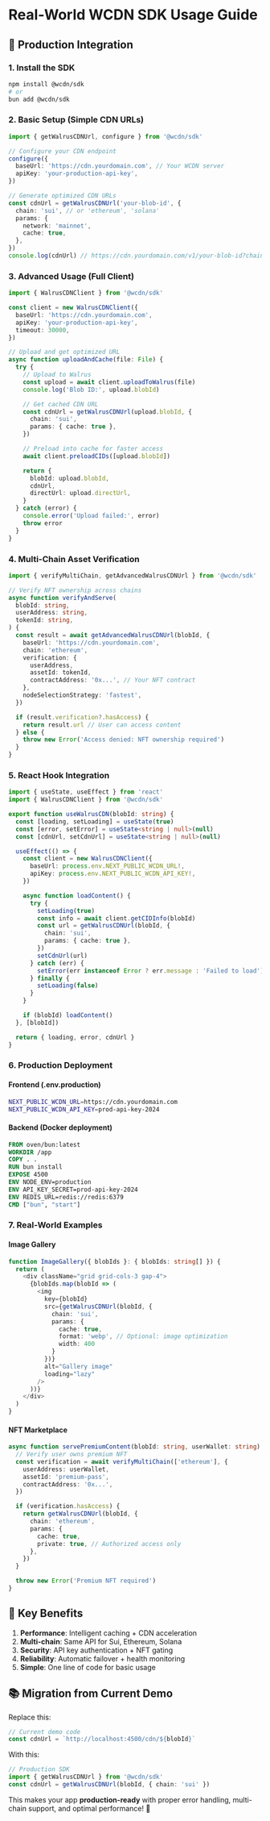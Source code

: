 # Real-World WCDN SDK Usage Guide

## 🚀 Production Integration

### 1. Install the SDK

```bash
npm install @wcdn/sdk
# or
bun add @wcdn/sdk
```

### 2. Basic Setup (Simple CDN URLs)

```typescript
import { getWalrusCDNUrl, configure } from '@wcdn/sdk'

// Configure your CDN endpoint
configure({
  baseUrl: 'https://cdn.yourdomain.com', // Your WCDN server
  apiKey: 'your-production-api-key',
})

// Generate optimized CDN URLs
const cdnUrl = getWalrusCDNUrl('your-blob-id', {
  chain: 'sui', // or 'ethereum', 'solana'
  params: {
    network: 'mainnet',
    cache: true,
  },
})
console.log(cdnUrl) // https://cdn.yourdomain.com/v1/your-blob-id?chain=sui&network=mainnet
```

### 3. Advanced Usage (Full Client)

```typescript
import { WalrusCDNClient } from '@wcdn/sdk'

const client = new WalrusCDNClient({
  baseUrl: 'https://cdn.yourdomain.com',
  apiKey: 'your-production-api-key',
  timeout: 30000,
})

// Upload and get optimized URL
async function uploadAndCache(file: File) {
  try {
    // Upload to Walrus
    const upload = await client.uploadToWalrus(file)
    console.log('Blob ID:', upload.blobId)

    // Get cached CDN URL
    const cdnUrl = getWalrusCDNUrl(upload.blobId, {
      chain: 'sui',
      params: { cache: true },
    })

    // Preload into cache for faster access
    await client.preloadCIDs([upload.blobId])

    return {
      blobId: upload.blobId,
      cdnUrl,
      directUrl: upload.directUrl,
    }
  } catch (error) {
    console.error('Upload failed:', error)
    throw error
  }
}
```

### 4. Multi-Chain Asset Verification

```typescript
import { verifyMultiChain, getAdvancedWalrusCDNUrl } from '@wcdn/sdk'

// Verify NFT ownership across chains
async function verifyAndServe(
  blobId: string,
  userAddress: string,
  tokenId: string,
) {
  const result = await getAdvancedWalrusCDNUrl(blobId, {
    baseUrl: 'https://cdn.yourdomain.com',
    chain: 'ethereum',
    verification: {
      userAddress,
      assetId: tokenId,
      contractAddress: '0x...', // Your NFT contract
    },
    nodeSelectionStrategy: 'fastest',
  })

  if (result.verification?.hasAccess) {
    return result.url // User can access content
  } else {
    throw new Error('Access denied: NFT ownership required')
  }
}
```

### 5. React Hook Integration

```typescript
import { useState, useEffect } from 'react'
import { WalrusCDNClient } from '@wcdn/sdk'

export function useWalrusCDN(blobId: string) {
  const [loading, setLoading] = useState(true)
  const [error, setError] = useState<string | null>(null)
  const [cdnUrl, setCdnUrl] = useState<string | null>(null)

  useEffect(() => {
    const client = new WalrusCDNClient({
      baseUrl: process.env.NEXT_PUBLIC_WCDN_URL!,
      apiKey: process.env.NEXT_PUBLIC_WCDN_API_KEY!,
    })

    async function loadContent() {
      try {
        setLoading(true)
        const info = await client.getCIDInfo(blobId)
        const url = getWalrusCDNUrl(blobId, {
          chain: 'sui',
          params: { cache: true },
        })
        setCdnUrl(url)
      } catch (err) {
        setError(err instanceof Error ? err.message : 'Failed to load')
      } finally {
        setLoading(false)
      }
    }

    if (blobId) loadContent()
  }, [blobId])

  return { loading, error, cdnUrl }
}
```

### 6. Production Deployment

#### Frontend (.env.production)

```bash
NEXT_PUBLIC_WCDN_URL=https://cdn.yourdomain.com
NEXT_PUBLIC_WCDN_API_KEY=prod-api-key-2024
```

#### Backend (Docker deployment)

```dockerfile
FROM oven/bun:latest
WORKDIR /app
COPY . .
RUN bun install
EXPOSE 4500
ENV NODE_ENV=production
ENV API_KEY_SECRET=prod-api-key-2024
ENV REDIS_URL=redis://redis:6379
CMD ["bun", "start"]
```

### 7. Real-World Examples

#### Image Gallery

```typescript
function ImageGallery({ blobIds }: { blobIds: string[] }) {
  return (
    <div className="grid grid-cols-3 gap-4">
      {blobIds.map(blobId => (
        <img
          key={blobId}
          src={getWalrusCDNUrl(blobId, {
            chain: 'sui',
            params: {
              cache: true,
              format: 'webp', // Optional: image optimization
              width: 400
            }
          })}
          alt="Gallery image"
          loading="lazy"
        />
      ))}
    </div>
  )
}
```

#### NFT Marketplace

```typescript
async function servePremiumContent(blobId: string, userWallet: string) {
  // Verify user owns premium NFT
  const verification = await verifyMultiChain(['ethereum'], {
    userAddress: userWallet,
    assetId: 'premium-pass',
    contractAddress: '0x...',
  })

  if (verification.hasAccess) {
    return getWalrusCDNUrl(blobId, {
      chain: 'ethereum',
      params: {
        cache: true,
        private: true, // Authorized access only
      },
    })
  }

  throw new Error('Premium NFT required')
}
```

## 🎯 Key Benefits

1. **Performance**: Intelligent caching + CDN acceleration
2. **Multi-chain**: Same API for Sui, Ethereum, Solana
3. **Security**: API key authentication + NFT gating
4. **Reliability**: Automatic failover + health monitoring
5. **Simple**: One line of code for basic usage

## 📚 Migration from Current Demo

Replace this:

```typescript
// Current demo code
const cdnUrl = `http://localhost:4500/cdn/${blobId}`
```

With this:

```typescript
// Production SDK
import { getWalrusCDNUrl } from '@wcdn/sdk'
const cdnUrl = getWalrusCDNUrl(blobId, { chain: 'sui' })
```

This makes your app **production-ready** with proper error handling, multi-chain support, and optimal performance! 🚀
